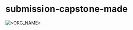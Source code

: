 # submission-capstone-made

[![<ORG_NAME>](https://circleci.com/gh/arief998/submission-capstone-made.svg?style=shield)](https://circleci.com/gh/arief998/submission-capstone-made)
